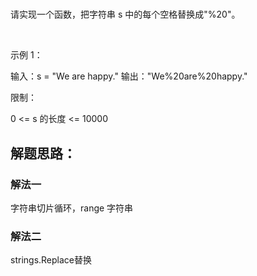 #

请实现一个函数，把字符串 s 中的每个空格替换成"%20"。

 

示例 1：

输入：s = "We are happy."
输出："We%20are%20happy."


限制：

0 <= s 的长度 <= 10000

## 解题思路：
### 解法一
字符串切片循环，range 字符串

### 解法二
strings.Replace替换